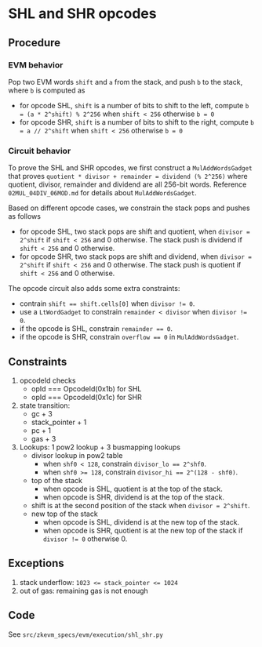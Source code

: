 # SHL and SHR opcodes

## Procedure

### EVM behavior

Pop two EVM words `shift` and `a` from the stack, and push `b` to the stack, where `b` is computed as

- for opcode SHL, `shift` is a number of bits to shift to the left, compute `b = (a * 2^shift) % 2^256` when `shift < 256` otherwise `b = 0`
- for opcode SHR, `shift` is a number of bits to shift to the right, compute `b = a // 2^shift` when `shift < 256` otherwise `b = 0`

### Circuit behavior

To prove the SHL and SHR opcodes, we first construct a `MulAddWordsGadget` that proves `quotient * divisor + remainder = dividend (% 2^256)` where quotient, divisor, remainder and dividend are all 256-bit words. Reference `02MUL_04DIV_06MOD.md` for details about `MulAddWordsGadget`.

Based on different opcode cases, we constrain the stack pops and pushes as follows

- for opcode SHL, two stack pops are shift and quotient, when `divisor = 2^shift` if `shift < 256` and 0 otherwise. The stack push is dividend if `shift < 256` and 0 otherwise.
- for opcode SHR, two stack pops are shift and dividend, when `divisor = 2^shift` if `shift < 256` and 0 otherwise. The stack push is quotient if `shift < 256` and 0 otherwise.

The opcode circuit also adds some extra constraints:

- contrain `shift == shift.cells[0]` when `divisor != 0`.
- use a `LtWordGadget` to constrain `remainder < divisor` when `divisor != 0`.
- if the opcode is SHL, constrain `remainder == 0`.
- if the opcode is SHR, constrain `overflow == 0` in `MulAddWordsGadget`.

## Constraints

1. opcodeId checks
   - opId === OpcodeId(0x1b) for SHL
   - opId === OpcodeId(0x1c) for SHR
2. state transition:
   - gc + 3
   - stack_pointer + 1
   - pc + 1
   - gas + 3
3. Lookups: 1 pow2 lookup + 3 busmapping lookups
   - divisor lookup in pow2 table
      - when `shf0 < 128`, constrain `divisor_lo == 2^shf0`.
      - when `shf0 >= 128`, constrain `divisor_hi == 2^(128 - shf0)`.
   - top of the stack
      - when opcode is SHL, quotient is at the top of the stack.
      - when opcode is SHR, dividend is at the top of the stack.
   - shift is at the second position of the stack when `divisor = 2^shift`.
   - new top of the stack
      - when opcode is SHL, dividend is at the new top of the stack.
      - when opcode is SHR, quotient is at the new top of the stack if `divisor != 0` otherwise 0.

## Exceptions

1. stack underflow: `1023 <= stack_pointer <= 1024`
2. out of gas: remaining gas is not enough

## Code

See `src/zkevm_specs/evm/execution/shl_shr.py`
